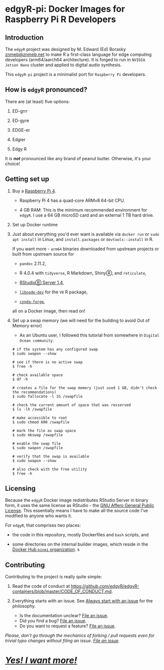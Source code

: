 # edgyR-pi: Docker Images for Raspberry Pi R Developers

## Introduction

The `edgyR` project was designed by M. Edward (Ed) Borasky <znmeb@znmeb.net>
to make R a first-class language for edge computing developers (arm64/aarch64
architecture). It is forged to run in `NVIDIA Jetson Nano` cluster and applied
to digital audio synthesis.

This `edgyR-pi` project is a minimalist port for `Raspberry Pi` developers.

## How is `edgyR` pronounced?

There are (at least) five options:

1.  ED-grrr

2.  ED-gyre

3.  EDGE-er

4.  Edgier

5.  Edgy R

It is ***not*** pronounced like any brand of peanut butter. Otherwise,
it's your choice!

## Getting set up

1.  Buy a [Raspberry Pi 4](https://www.raspberrypi.org/products/raspberry-pi-4-model-b/).

    -   Raspberry Pi 4 has a quad-core ARMv8 64-bit CPU.

    -   4 GB RAM: This is the minimum recommended environment for `edgyR`.
        I use a 64 GB microSD card and an external 1 TB hard drive.

2.  Set up Docker runtime

3.  Just about everything you'd ever want is available via `docker run` or
    `sudo apt install` in Linux, and `install.packages` or `devtools::install` in R.

    If you want more - `arm64` binaries downloaded from upstream
    projects or built from upstream source for

    -   `pandoc` 2.11.2,

    -   R 4.0.4 with `tidyverse`, R Markdown, ShinyⓇ, and  `reticulate`,

    -   [RStudioⓇ Server
        1.4](https://rstudio.com/products/rstudio/download-server/other-platforms/ "Download RStudio Server for other platforms"),

    -   [`libnode-dev`](https://launchpad.net/~cran/+archive/ubuntu/v8 "v8 (libnode) PPA")
        for the `V8` R package,

    -   [`conda-forge`](https://github.com/conda-forge/miniforge "conda-forge/miniforge GitHub repository"),

    all on a Docker image, then read on!

4. Set up a swap memory (we will need for the building to avoid Out of Memory error)

    -   As an Ubuntu user, I followed this tutorial from somewhere in `Digital Ocean community`.


    ```
    # if the system has any configured swap
    $ sudo swapon --show

    # see if there is no active swap
    $ free -h

    # check available space
    $ df -h

    # creates a file for the swap memory (just used 1 GB, didn't check the recommendations)
    $ sudo fallocate -l 1G /swapfile

    # check the current amount of space that was resserved
    $ ls -lh /swapfile

    # make accessible to root
    $ sudo chmod 600 /swapfile

    # mark the file as swap space
    $ sudo mkswap /swapfile

    # enable the swap file
    $ sudo swapon /swapfile
    
    # verify that the swap is available
    $ sudo swapon --show
    
    # also check with the free utility
    $ free -h
    ```

## Licensing

Because the `edgyR` Docker image redistributes RStudio Server in binary
form, it uses the same license as RStudio - the [GNU Affero General
Public
License](https://www.gnu.org/licenses/agpl-3.0.en.html "GNU Affero General Public License").
This essentially means I have to make all the source code I've modified
to anyone who wants it.

For `edgyR`, that comprises two places:

-   the code in this repository, mostly Dockerfiles and `bash` scripts,
    and

-   some directories on the internal builder images, which reside in the [Docker Hub `pinei`
    organization](https://hub.docker.com/orgs/pinei/repositories).
s
## Contributing

Contributing to the project is really quite simple:

1.  Read the code of conduct at
    <https://github.com/edgyR/edgyR-containers/blob/master/CODE_OF_CONDUCT.md>.

2.  Everything starts with an issue. See [Always start with an
    issue](https://about.gitlab.com/2016/03/03/start-with-an-issue/) for
    the philosophy.

    -   Is the documentation unclear? [File an
        issue](https://github.com/pinei/edgyR-pi/issues/new).
    -   Did you find a bug? [File an
        issue](https://github.com/pinei/edgyR-pi/issues/new).
    -   Do you want to request a feature? [File an
        issue](https://github.com/pinei/edgyR-pi/issues/new).

*Please, don't go through the mechanics of forking / pull requests even
for trivial typo changes without filing an issue. [File an
issue](https://github.com/edgyR/edgyR-containers/issues/new).*

# [***Yes! I want more!***](https://github.com/pinei/edgyR-pi/blob/main/I-want-more.md)
